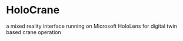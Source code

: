 # HoloCrane
a mixed reality interface running on Microsoft HoloLens for digital twin based crane operation
